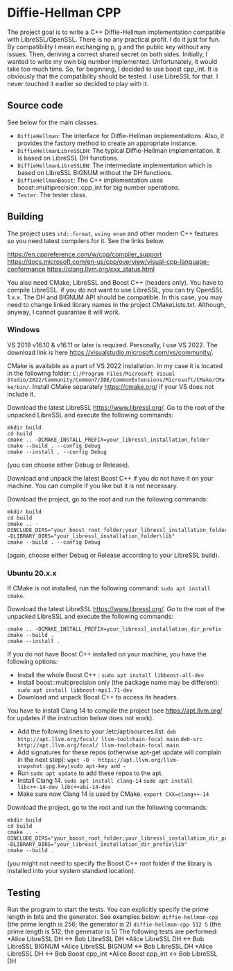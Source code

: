 
# Diffie-Hellman CPP

The project goal is to write a C++ Diffie-Hellman implementation compatible with LibreSSL/OpenSSL. There is no any practical profit. I do it just for fun. By compatibility I mean exchanging p, g and the public key without any issues. Then, deriving a correct shared secret on both sides. Initially, I wanted to write my own big number implemented. Unfortunately, it would take too much time. So, for beginning, I decided to use boost cpp_int. It is obviously that the compatibility should be tested. I use LibreSSL for that. I never touched it earlier so decided to play with it.

## Source code
See below for the main classes.
* ``DiffieHellman``: The interface for Diffie-Hellman implementations. Also, it provides the factory method to create an appropriate instance.
* ``DiffieHellmanLibreSSLDH``: The typical Diffie-Hellman implementation. It is based on LibreSSL DH functions.
* ``DiffieHellmanLibreSSLBN``: The intermediate implementation which is based on LibreSSL BIGNUM without the DH functions.
* ``DiffieHellmanBoost``: The C++ implementation uses boost::multiprecision::cpp_int for big number operations.
* ``Tester``: The tester class.

## Building
The project uses ``std::format``, ``using enum`` and other modern C++ features so you need latest compilers for it. See the links below.

https://en.cppreference.com/w/cpp/compiler_support
https://docs.microsoft.com/en-us/cpp/overview/visual-cpp-language-conformance
https://clang.llvm.org/cxx_status.html

You also need CMake, LibreSSL and Boost C++ (headers only). You have to compile LibreSSL. if you do not want to use LibreSSL, you can try OpenSSL 1.x.x. The DH and BIGNUM API should be compatible.  In this case, you may need to change linked library names in the project CMakeLists.txt. Although, anyway, I cannot guarantee it will work.

### Windows
VS 2019 v16.10 & v16.11 or later is required. Personally, I use VS 2022. The download link is here https://visualstudio.microsoft.com/vs/community/.

CMake is available as a part of VS 2022 installation. In my case it is located in the following folder: ``C:/Program Files/Microsoft Visual Studio/2022/Community/Common7/IDE/CommonExtensions/Microsoft/CMake/CMake/bin/``. Install CMake separately https://cmake.org/ if your VS does not include it. 

Download the latest LibreSSL https://www.libressl.org/. Go to the root of the unpacked LibreSSL and execute the following commands:

```
mkdir build
cd build
cmake .. -DCMAKE_INSTALL_PREFIX=your_libressl_installation_folder
cmake --build . --config Debug
cmake --install . --config Debug
```
(you can choose either Debug or Release).

Download and unpack the latest Boost C++ if you do not have it on your machine. You can compile if you like but it is not necessary.

Download the project, go to the root and run the following commands:
```
mkdir build
cd build
cmake .. -DINCLUDE_DIRS="your_boost_root_folder;your_libressl_installation_folder\include" -DLIBRARY_DIRS="your_libressl_installation_folder\lib"
cmake --build . --config Debug
```
(again, choose either Debug or Release according to your LibreSSL build).

### Ubuntu 20.x.x
If CMake is not installed, run the following command: ``sudo apt install cmake``.

Download the latest LibreSSL https://www.libressl.org/. Go to the root of the unpacked LibreSSL and execute the following commands:
```
cmake .. -DCMAKE_INSTALL_PREFIX=your_libressl_installation_dir_prefix
cmake --build .
cmake --install .
```

If you do not have Boost C++ installed on your machine, you have the following options:
* Install the whole Boost C++ : ``sudo apt install libboost-all-dev``
* Install boost::multiprecision only (the package name may be different): ``sudo apt install libboost-mpi1.71-dev``
* Download and unpack Boost C++ to access its headers.

You have to install Clang 14 to compile the project (see https://apt.llvm.org/ for updates if the instruction below does not work).
* Add the following lines to your /etc/apt/sources.list:
``deb http://apt.llvm.org/focal/ llvm-toolchain-focal main``
``deb-src http://apt.llvm.org/focal/ llvm-toolchain-focal main``
* Add signatures for these repos (otherwise apt-get update will complain in the next step):
``wget -O - https://apt.llvm.org/llvm-snapshot.gpg.key|sudo apt-key add -``
* Run ``sudo apt update`` to add these repos to the apt.
* Install Clang 14.
``sudo apt install clang-14``
``sudo apt install libc++-14-dev libc++abi-14-dev``
* Make sure now Clang 14 is used by CMake.
``export CXX=clang++-14``

Download the project, go to the root and run the following commands:

```
mkdir build
cd build
cmake .. -DINCLUDE_DIRS="your_boost_root_folder;your_libressl_installation_dir_prefix\include" -DLIBRARY_DIRS="your_libressl_installation_dir_prefix\lib"
cmake --build .
```
(you might not need to specify the Boost C++ root folder if the library is installed into your system standard location).

## Testing
Run the program to start the tests. You can explicitly specify the prime length in bits and the generator. See examples below:
``diffie-hellman-cpp`` (the prime length is 256; the generator is 2)
``diffie-hellman-cpp 512 5`` (the prime length is 512; the generator is 5)
The following tests are performed:
*Alice LibreSSL DH <-> Bob LibreSSL DH
*Alice LibreSSL DH <-> Bob LibreSSL BIGNUM
*Alice LibreSSL BIGNUM <-> Bob LibreSSL DH
*Alice LibreSSL DH <-> Bob Boost cpp_int
*Alice Boost cpp_int <-> Bob LibreSSL DH


